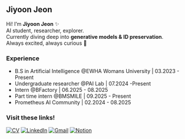 ## Jiyoon Jeon 

Hi! I’m **Jiyoon Jeon** ✨<br>
AI student, researcher, explorer.  
Currently diving deep into **generative models & ID preservation**.<br>
Always excited, always curious 🚀  

### Experience
- B.S in Artificial Intelligence @EWHA Womans University | 03.2023 - Present 
- Undergraduate researcher @PAI Lab | 07.2024 -Present
- Intern @BFactory | 06.2025 - 08.2025
- Part time intern @BMSMILE | 09.2025 - Present
- Prometheus AI Community | 02.2024 - 08.2025

### Visit these links!
[![CV](https://img.shields.io/badge/CV-skyblue?style=for-the-badge)](https://drive.google.com/file/d/1-_Dtcby9YL262bHyY3hReQN1HhIJBNfj/view?usp=sharing)
[![LinkedIn](https://img.shields.io/badge/linkedin-%230077B5.svg?style=for-the-badge&logo=linkedin&logoColor=white)](https://www.linkedin.com/in/jiyoonjeonai/)
[![Gmail](https://img.shields.io/badge/Gmail-D14836?style=for-the-badge&logo=gmail&logoColor=white&link=mailto:jyunejeon@gmail.com)](mailto:jyunejeon@gmail.com)
[![Notion](https://img.shields.io/badge/Notion-%23000000.svg?style=for-the-badge&logo=notion&logoColor=white)](https://www.notion.so/Jiyoon-s-Notion-16f8e2ec5d7a808e8dafd75f1d0d6604?source=copy_link)
